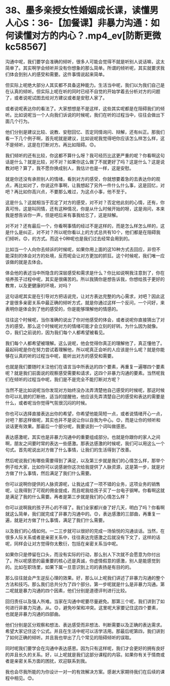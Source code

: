 # 38、墨多亲授女性婚姻成长课，读懂男人心S：36-【加餐课】非暴力沟通：如何读懂对方的内心？.mp4_ev[防断更微kc58567]

沟通中呢，我们要学会准确的倾听，很多人可能会觉得不就是听别人说话嘛，这太简单了。其实啊学会倾听并没有你想象的那么简单。所谓的倾听呢，其实就要求我们体会到别人的感受和需要。这件事情说起来简单。

但实际上呢绝大部分人其实都不具备这种能力。生活当中呢，我们以为我们自己是在认真的倾听。但实际上呢在听的同时已经不自觉的开始学着去分析对方的问题了，或者说呢试图去给对方建议或者是安慰人家了。

或者说呢表达你的看法了。大家想想是不是这样，这些其实呢都是在阻碍我们的倾听。比如说呢当一个人向我们诉说的时候呢，我们在听的过程当中，往往会做出下面几个行为。

他们分别是建议比较、说教、安慰回忆、否定同情询问、辩解，还有纠正。那我们看一下几个例子啊，首先呢就是建议，比如说呢我觉得吧你应该怎么样怎么样，这不是倾听，这是在打断对方。再比如阻碍。😊。

我们倾听的还有比较，你这都不算什么呀？我可经历比这更严重的呢？你看啊这句话是什么？就是比较，对不对？如果你这么做了不就更好了吗？这是什么？这是说教对吧？算了，我不愿你换成别人，我估计也是一样，这是安慰。

就是你还没有承担别人的情绪，看到对方的感受，你就想要着急的去表达你的观点，再比如对了，你说这件事啊，让我想起了另外一件什么什么事，这是回忆，对吧？再比如你高兴点，不要那么难过，为这点小事，他不至于。

这是什么？这就相当于否定了对方的感受，对不对？否定他此刻的心情，还有，你真可怜，这是叫同情，还有这种情况，你是从什么时候开始的呀，这是询问，本来我是想告诉你一声，但是吧后来有事我给忘了，这是辩解。

对不对？还有最后一个，你看啊事情的经过不是这样的，而是怎么样怎么样的，这是什么是纠正，对不对？所以呢你看以上的方式总共有10个，他们都是在阻碍我们倾听。😊，的方式。而这十0种呢也是我们过去经常会用到的。

比如当一个人向你去倾诉的时候呢，如果你用上面的这10种方式去回应，非但不能深刻的体会对方的处境，反而呢会让对方更加的抓狂。这个时候呢，我们唯一应该做的就是去体会。

体会他的表述当中所隐含的深层感受和需求是什么？你比如说啊我注意到了，你在培养孩子过程中呢，其实是很痛苦的。所以我猜你是想告诉我，你想给孩子更好的教育，以及更健康的环境，对吗？

这句话呢其实是在引导对方把话说完，让对方表达完整的内心需求，对吧？因此这才是很多亲密关系中最正确的倾听方式，就是你通过这样一个反问，一个问好，来表明你是体会到了他的感受的，你是能够理解他的情感的。

往往这个时候呢，当你准确的说出了你对他感受的体会，或者说呢你直接猜出了对方的感受。那么这个时候呢对方的情绪可能才会立刻的好转。为什么因为就像。😊，我们之前说的，因为我们每个人都希望被看见。

我们每个人都希望被理解。这么说呢，他会觉得你真正的理解他了，真正懂他了。最起码呢是你在努力尝试着理解他，所以呢真正会听的人应该是什么呢？就是你能够在认真的听的过程当中呢，能听出对方的感受和需要。

也就是我们要随时关注他们在语言当中所表达的四个要素，再重复一遍哪四个要素呢？就是我们前面说的观察感受需要和请求，这四个非暴力沟通的要素。当然呢我们在倾听的过程当中呢，我们是不是完全不能打断对方呢？

当然不是比如说呢当你发现对方始终没办法弄清楚他自己感受的时候呢，那这时候你可以礼貌的打断他，适当的提醒他，他应该先弄清楚自己的感受和表达的需要是什么，或者呢当你觉得气氛很沉闷的时候。

你也可以选择直接表达出你的希望，你希望他能简短一点，或者说情绪开心一点，对吧？那这样做呢，其实也并不是说让你以自我为中心。😊，而是让你的倾听和谈话更有效果。那最后一个部分呢，我要谈到一个词叫做感恩。

表达感激呢，其实也是非暴力沟通中的重要组成部分。也就是你跟你的家人之间啊，朋友之间要时常的表达一些感激。那表达感激的时候呢，我们可以用这么一个句式。首先呢说出对方做了什么事情，让我们的生活得到了改善。

然后呢说我们有哪些需要得到了满足，以及第三步就是我们的心情怎么样，那举个例子给大家，比如你可以说感谢你这次给我提供了人脉资源，这是第一步，就是对方做了什么事情，然后满足了我们什么需要。

你可以说啊你提供的人脉资源呢，让我达成了一项不错的业务，这项业务的销售呢，让我得到了可观的佣金提成，而且呢我给孩子买了一台电子钢琴。你看啊这就是满足了我的什么需要。再者是第三步就是我们的心情怎么样？

你可以说啊我的孩子开心的不得了。我们全家都兴奋了好几天，明白了吗？你看啊就这么简单，我们就完成了非暴力沟通中的。😊，表达感激的三部曲，再重复一遍，就是对方做了什么事情，满足了我们什么需要。

以及我们的心情如何。一二三步就可以很好的完成一场愉悦的沟通谈话。当然，在很多人际关系或者是亲密关系中，往往表达完感激之后就没有下文了，这样的话呢，同样会让对方觉得你太敷衍，包括在亲密关系当中呢。

如果你只是停留在口头，而没有实际的行动，那么别人下次就不会愿意为你付出了。所以呢感恩的最重要的核心还是真诚，你虚情假意的感激，别人是能感觉到的。比如在职场里，如果下属一旦意识到上司的表扬是有目的的。

那么往往就会产生逆反心理的效果。好，那么以上呢我们讲述了非暴力沟通的整个方法和技巧。那么我们总共分为了四个部分。第一步呢就是什么是非暴力沟通。第二呢就是暴力沟通的四个因素，他们分别是道德评判进行比较。

回归责任以及强人所难。当家在沟通中呢要尽量避免。那第三个呢，我们讲到了如何进行非暴力沟通，从。😊，避免吵架和冲突。这里呢大家要记住这四个要素，也就是非暴力沟通的四部曲。

他们分别是区分观察和想法、表达感受而非想法、判断需要以及正确的表达需求。希望大家记住这个公式。并且在生活中呢可以活学活用。那最后呢第四，我们讲到了如何正确的倾听。并且我也举出了几个常见的阻碍倾听的误取。

同时呢我们要学会在沟通中表达感恩。因为只有这样呢，我们才会更好的拥有良好的并且长久的关系。好，以上呢就是我们这部分课程的内容。如果你有关于情商或者是亲密关系方面的困扰，欢迎联系到我。

我也会尽我所能的为你设计一对一的有效解决方案。感谢大家期待我们在后续的课程中相见。😊。
